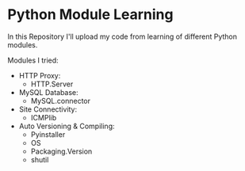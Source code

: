 # Python Module Learning
In this Repository I'll upload my code from learning of different Python modules.

Modules I tried:
  * HTTP Proxy:
    * HTTP.Server
  * MySQL Database:
    * MySQL.connector
  * Site Connectivity:
    * ICMPlib
  * Auto Versioning & Compiling:
    * Pyinstaller
    * OS
    * Packaging.Version
    * shutil
